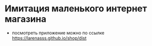 # Имитация маленького интернет магазина

- посмотреть приложение можно по ссылке https://larenasss.github.io/shop/dist
